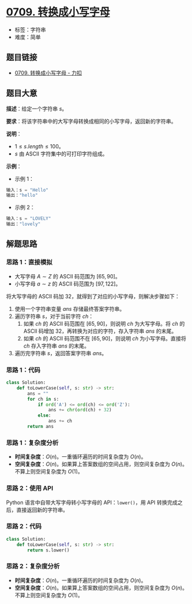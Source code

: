 # [0709. 转换成小写字母](https://leetcode.cn/problems/to-lower-case/)

- 标签：字符串
- 难度：简单

## 题目链接

- [0709. 转换成小写字母 - 力扣](https://leetcode.cn/problems/to-lower-case/)

## 题目大意

**描述**：给定一个字符串 $s$。

**要求**：将该字符串中的大写字母转换成相同的小写字母，返回新的字符串。

**说明**：

- $1 \le s.length \le 100$。
- $s$ 由 ASCII 字符集中的可打印字符组成。

**示例**：

- 示例 1：

```python
输入：s = "Hello"
输出："hello"
```

- 示例 2：

```python
输入：s = "LOVELY"
输出："lovely"
```

## 解题思路

### 思路 1：直接模拟

- 大写字母 $A \sim Z$ 的 ASCII 码范围为 $[65, 90]$。
- 小写字母 $a \sim z$ 的 ASCII 码范围为 $[97, 122]$。

将大写字母的 ASCII 码加 $32$，就得到了对应的小写字母，则解决步骤如下：

1. 使用一个字符串变量 $ans$ 存储最终答案字符串。
2. 遍历字符串 $s$，对于当前字符 $ch$：
   1. 如果 $ch$ 的 ASCII 码范围在 $[65, 90]$，则说明 $ch$ 为大写字母。将 $ch$ 的 ASCII 码增加 $32$，再转换为对应的字符，存入字符串 $ans$ 的末尾。
   2. 如果 $ch$ 的 ASCII 码范围不在 $[65, 90]$，则说明 $ch$ 为小写字母。直接将 $ch$ 存入字符串 $ans$ 的末尾。
3. 遍历完字符串 $s$，返回答案字符串 $ans$。

### 思路 1：代码

```python
class Solution:
    def toLowerCase(self, s: str) -> str:
        ans = ""
        for ch in s:
            if ord('A') <= ord(ch) <= ord('Z'):
                ans += chr(ord(ch) + 32)
            else:
                ans += ch
        return ans
```

### 思路 1：复杂度分析

- **时间复杂度**：$O(n)$。一重循环遍历的时间复杂度为 $O(n)$。
- **空间复杂度**：$O(n)$。如果算上答案数组的空间占用，则空间复杂度为 $O(n)$。不算上则空间复杂度为 $O(1)$。

### 思路 2：使用 API

Python 语言中自带大写字母转小写字母的 API：`lower()`，用 API 转换完成之后，直接返回新的字符串。

### 思路 2：代码

```python
class Solution:
    def toLowerCase(self, s: str) -> str:
        return s.lower()
```

### 思路 2：复杂度分析

- **时间复杂度**：$O(n)$。一重循环遍历的时间复杂度为 $O(n)$。
- **空间复杂度**：$O(n)$。如果算上答案数组的空间占用，则空间复杂度为 $O(n)$。不算上则空间复杂度为 $O(1)$。
